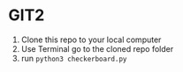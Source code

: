# GIT2

1. Clone this repo to your local computer
2. Use Terminal go to the cloned repo folder
3. run `python3 checkerboard.py`
